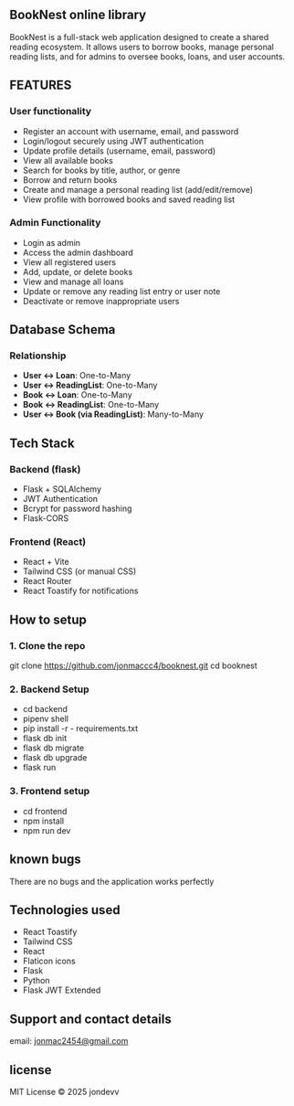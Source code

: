 ## BookNest online library
  
BookNest is a full-stack web application designed to create a shared reading ecosystem. It allows users to borrow books, manage personal reading lists, and for admins to oversee books, loans, and user accounts.

## FEATURES 
 
 ### User functionality
- Register an account with username, email, and password
-  Login/logout securely using JWT authentication
-  Update profile details (username, email, password)
-  View all available books
-  Search for books by title, author, or genre
-  Borrow and return books
-  Create and manage a personal reading list (add/edit/remove)
-  View profile with borrowed books and saved reading list

  ### Admin Functionality
  
-  Login as admin
-  Access the admin dashboard
-  View all registered users
-  Add, update, or delete books
-  View and manage all loans
-  Update or remove any reading list entry or user note
-  Deactivate or remove inappropriate users

## Database Schema

### Relationship


- **User ↔ Loan**: One-to-Many  
- **User ↔ ReadingList**: One-to-Many  
- **Book ↔ Loan**: One-to-Many  
- **Book ↔ ReadingList**: One-to-Many  
- **User ↔ Book (via ReadingList)**: Many-to-Many

## Tech Stack

### Backend (flask)

- Flask + SQLAlchemy
- JWT Authentication
- Bcrypt for password hashing
- Flask-CORS

### Frontend (React)

- React + Vite
- Tailwind CSS (or manual CSS)
- React Router
- React Toastify for notifications

## How to setup

### 1. Clone the repo
git clone https://github.com/jonmaccc4/booknest.git
cd booknest

### 2. Backend Setup
- cd backend
- pipenv shell
- pip install -r - requirements.txt
- flask db init
- flask db migrate
- flask db upgrade
- flask run
 ### 3. Frontend setup
 - cd frontend
- npm install
- npm run dev

## known bugs 
There are no bugs and the application works perfectly
 
## Technologies used
- React Toastify
- Tailwind CSS
- React
- Flaticon icons
- Flask
- Python
- Flask JWT Extended

## Support and contact details
email: jonmac2454@gmail.com

## license
MIT License © 2025 jondevv